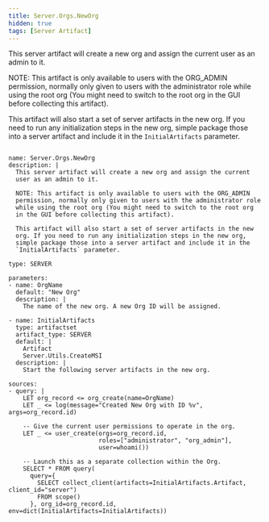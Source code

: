```yaml
---
title: Server.Orgs.NewOrg
hidden: true
tags: [Server Artifact]
---
```


This server artifact will create a new org and assign the current
user as an admin to it.

NOTE: This artifact is only available to users with the ORG_ADMIN
permission, normally only given to users with the administrator role
while using the root org (You might need to switch to the root org
in the GUI before collecting this artifact).

This artifact will also start a set of server artifacts in the new
org. If you need to run any initialization steps in the new org,
simple package those into a server artifact and include it in the
`InitialArtifacts` parameter.


<pre><code class="language-yaml">
name: Server.Orgs.NewOrg
description: |
  This server artifact will create a new org and assign the current
  user as an admin to it.

  NOTE: This artifact is only available to users with the ORG_ADMIN
  permission, normally only given to users with the administrator role
  while using the root org (You might need to switch to the root org
  in the GUI before collecting this artifact).

  This artifact will also start a set of server artifacts in the new
  org. If you need to run any initialization steps in the new org,
  simple package those into a server artifact and include it in the
  `InitialArtifacts` parameter.

type: SERVER

parameters:
- name: OrgName
  default: "New Org"
  description: |
    The name of the new org. A new Org ID will be assigned.

- name: InitialArtifacts
  type: artifactset
  artifact_type: SERVER
  default: |
    Artifact
    Server.Utils.CreateMSI
  description: |
    Start the following server artifacts in the new org.

sources:
- query: |
    LET org_record &lt;= org_create(name=OrgName)
    LET _ &lt;= log(message="Created New Org with ID %v", args=org_record.id)

    -- Give the current user permissions to operate in the org.
    LET _ &lt;= user_create(orgs=org_record.id,
                         roles=["administrator", "org_admin"],
                         user=whoami())

    -- Launch this as a separate collection within the Org.
    SELECT * FROM query(
      query={
        SELECT collect_client(artifacts=InitialArtifacts.Artifact, client_id="server")
        FROM scope()
      }, org_id=org_record.id, env=dict(InitialArtifacts=InitialArtifacts))

</code></pre>

